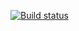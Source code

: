 [![Build status](https://ci.appveyor.com/api/projects/status/pubaa62cx1478i94/branch/main?svg=true)](https://ci.appveyor.com/project/zilyazakirova1/carddeliveryproject/branch/main)
